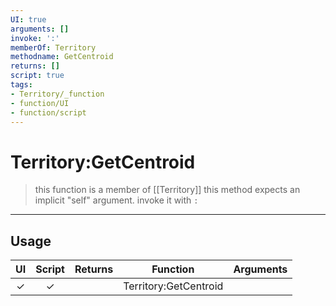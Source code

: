 ```yaml
---
UI: true
arguments: []
invoke: ':'
memberOf: Territory
methodname: GetCentroid
returns: []
script: true
tags:
- Territory/_function
- function/UI
- function/script
---
```

# Territory:GetCentroid
> this function is a member of [[Territory]]
> this method expects an implicit "self" argument. invoke it with `:`
-----
## Usage
|  UI | Script | Returns | Function | Arguments |
|:---:|:------:|-------:|:--------:|:---------|
|✓|✓||Territory:GetCentroid||
